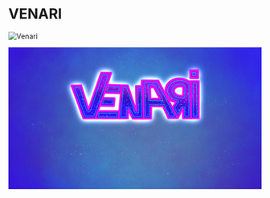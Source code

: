 # VENARI

<img src="IAS/assets/Backgrounds/BG_01.png" alt="Venari" title="Venari">

![alt text](https://github.com/kigari94/IAS/blob/main/assets/Backgrounds/BG_01.png?raw=true)
